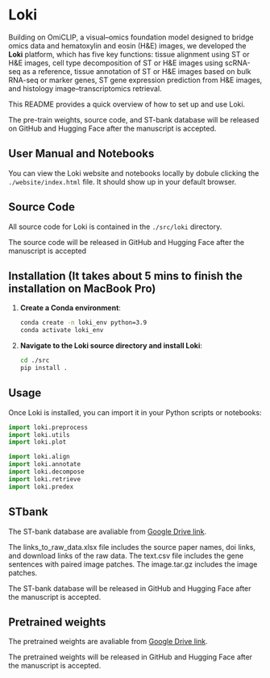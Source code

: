 # Loki
Building on OmiCLIP, a visual–omics foundation model designed to bridge omics data and hematoxylin and eosin (H&E) images, we developed the **Loki** platform, which has five key functions: tissue alignment using ST or H&E images, cell type decomposition of ST or H&E images using scRNA-seq as a reference, tissue annotation of ST or H&E images based on bulk RNA-seq or marker genes, ST gene expression prediction from H&E images, and histology image–transcriptomics retrieval.

This README provides a quick overview of how to set up and use Loki.

The pre-train weights, source code, and ST-bank database will be released on GitHub and Hugging Face after the manuscript is accepted.


## User Manual and Notebooks
You can view the Loki website and notebooks locally by dobule clicking the `./website/index.html` file. It should show up in your default browser.



## Source Code
All source code for Loki is contained in the `./src/loki` directory.

The source code will be released in GitHub and Hugging Face after the manuscript is accepted



## Installation (It takes about 5 mins to finish the installation on MacBook Pro)

1. **Create a Conda environment**:
   ```bash
   conda create -n loki_env python=3.9
   conda activate loki_env
   ```

2. **Navigate to the Loki source directory and install Loki**:
   ```bash
   cd ./src
   pip install .
   ```


## Usage
Once Loki is installed, you can import it in your Python scripts or notebooks:
   ```python
   import loki.preprocess
   import loki.utils
   import loki.plot

   import loki.align
   import loki.annotate
   import loki.decompose
   import loki.retrieve
   import loki.predex
   ```



## STbank
The ST-bank database are avaliable from [Google Drive link](https://drive.google.com/drive/folders/1J15cO-pXTwkTjRAR-v-_nQkqXNfcCNn3?usp=sharing).

The links_to_raw_data.xlsx file includes the source paper names, doi links, and download links of the raw data.
The text.csv file includes the gene sentences with paired image patches.
The image.tar.gz includes the image patches.

The ST-bank database will be released in GitHub and Hugging Face after the manuscript is accepted.


## Pretrained weights
The pretrained weights are avaliable from [Google Drive link](https://drive.google.com/file/d/1UTJKAqoiUT55h9sA1Ee8iJeOclNLBvWD/view?usp=sharing).

The pretrained weights will be released in GitHub and Hugging Face after the manuscript is accepted.


